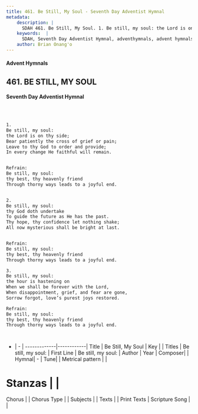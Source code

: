 ```yaml
---
title: 461. Be Still, My Soul - Seventh Day Adventist Hymnal
metadata:
    description: |
      SDAH 461. Be Still, My Soul. 1. Be still, my soul: the Lord is on thy side; Bear patiently the cross of grief or pain; Leave to thy God to order and provide; In every change He faithful will remain. 
    keywords:  |
      SDAH, Seventh Day Adventist Hymnal, adventhymnals, advent hymnals, Be Still, My Soul, Be still, my soul; ,Be still, my soul;
    author: Brian Onang'o
---
```


#### Advent Hymnals
## 461. BE STILL, MY SOUL
#### Seventh Day Adventist Hymnal

```txt



1.
Be still, my soul:
the Lord is on thy side;
Bear patiently the cross of grief or pain;
Leave to thy God to order and provide;
In every change He faithful will remain.


Refrain:
Be still, my soul:
thy best, thy heavenly friend
Through thorny ways leads to a joyful end.


2.
Be still, my soul:
thy God doth undertake
To guide the future as He has the past.
Thy hope, thy confidence let nothing shake;
All now mysterious shall be bright at last.


Refrain:
Be still, my soul:
thy best, thy heavenly friend
Through thorny ways leads to a joyful end.

3.
Be still, my soul:
the hour is hastening on
When we shall be forever with the Lord,
When disappointment, grief, and fear are gone,
Sorrow forgot, love’s purest joys restored.

Refrain:
Be still, my soul:
thy best, thy heavenly friend
Through thorny ways leads to a joyful end.




```

- |   -  |
-------------|------------|
Title | Be Still, My Soul |
Key |  |
Titles | Be still, my soul: |
First Line | Be still, my soul: |
Author | 
Year | 
Composer|  |
Hymnal|  - |
Tune|  |
Metrical pattern | |
# Stanzas |  |
Chorus |  |
Chorus Type |  |
Subjects |  |
Texts |  |
Print Texts | 
Scripture Song |  |
  
